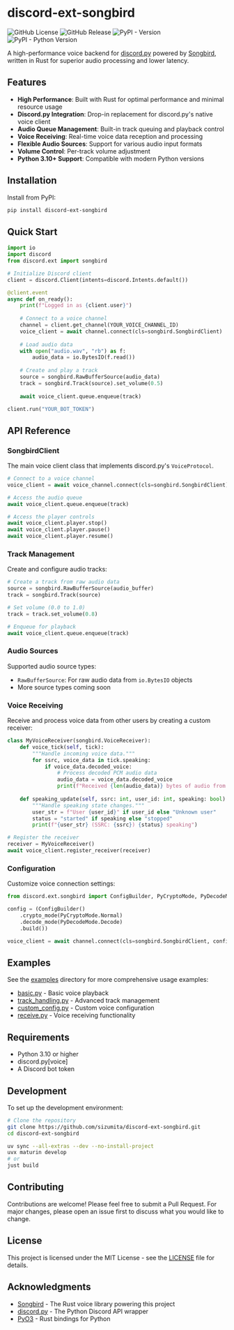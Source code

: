 # discord-ext-songbird

![GitHub License](https://img.shields.io/github/license/sizumita/discord-ext-songbird)
![GitHub Release](https://img.shields.io/github/v/release/sizumita/discord-ext-songbird)
![PyPI - Version](https://img.shields.io/pypi/v/discord-ext-songbird)
![PyPI - Python Version](https://img.shields.io/pypi/pyversions/discord-ext-songbird)

A high-performance voice backend for [discord.py](https://github.com/rapptz/discord.py) powered by [Songbird](https://github.com/serenity-rs/songbird), written in Rust for superior audio processing and lower latency.

## Features

- **High Performance**: Built with Rust for optimal performance and minimal resource usage
- **Discord.py Integration**: Drop-in replacement for discord.py's native voice client
- **Audio Queue Management**: Built-in track queuing and playback control
- **Voice Receiving**: Real-time voice data reception and processing
- **Flexible Audio Sources**: Support for various audio input formats
- **Volume Control**: Per-track volume adjustment
- **Python 3.10+ Support**: Compatible with modern Python versions

## Installation

Install from PyPI:

```bash
pip install discord-ext-songbird
```

## Quick Start

```python
import io
import discord
from discord.ext import songbird

# Initialize Discord client
client = discord.Client(intents=discord.Intents.default())

@client.event
async def on_ready():
    print(f"Logged in as {client.user}")
    
    # Connect to a voice channel
    channel = client.get_channel(YOUR_VOICE_CHANNEL_ID)
    voice_client = await channel.connect(cls=songbird.SongbirdClient)
    
    # Load audio data
    with open("audio.wav", "rb") as f:
        audio_data = io.BytesIO(f.read())
    
    # Create and play a track
    source = songbird.RawBufferSource(audio_data)
    track = songbird.Track(source).set_volume(0.5)
    
    await voice_client.queue.enqueue(track)

client.run("YOUR_BOT_TOKEN")
```

## API Reference

### SongbirdClient

The main voice client class that implements discord.py's `VoiceProtocol`.

```python
# Connect to a voice channel
voice_client = await voice_channel.connect(cls=songbird.SongbirdClient)

# Access the audio queue
await voice_client.queue.enqueue(track)

# Access the player controls
await voice_client.player.stop()
await voice_client.player.pause()
await voice_client.player.resume()
```

### Track Management

Create and configure audio tracks:

```python
# Create a track from raw audio data
source = songbird.RawBufferSource(audio_buffer)
track = songbird.Track(source)

# Set volume (0.0 to 1.0)
track = track.set_volume(0.8)

# Enqueue for playback
await voice_client.queue.enqueue(track)
```

### Audio Sources

Supported audio source types:

- `RawBufferSource`: For raw audio data from `io.BytesIO` objects
- More source types coming soon

### Voice Receiving

Receive and process voice data from other users by creating a custom receiver:

```python
class MyVoiceReceiver(songbird.VoiceReceiver):
    def voice_tick(self, tick):
        """Handle incoming voice data."""
        for ssrc, voice_data in tick.speaking:
            if voice_data.decoded_voice:
                # Process decoded PCM audio data
                audio_data = voice_data.decoded_voice
                print(f"Received {len(audio_data)} bytes of audio from SSRC {ssrc}")
    
    def speaking_update(self, ssrc: int, user_id: int, speaking: bool):
        """Handle speaking state changes."""
        user_str = f"User {user_id}" if user_id else "Unknown user"
        status = "started" if speaking else "stopped"
        print(f"{user_str} (SSRC: {ssrc}) {status} speaking")

# Register the receiver
receiver = MyVoiceReceiver()
await voice_client.register_receiver(receiver)
```

### Configuration

Customize voice connection settings:

```python
from discord.ext.songbird import ConfigBuilder, PyCryptoMode, PyDecodeMode

config = (ConfigBuilder()
    .crypto_mode(PyCryptoMode.Normal)
    .decode_mode(PyDecodeMode.Decode)
    .build())

voice_client = await channel.connect(cls=songbird.SongbirdClient, config=config)
```

## Examples

See the [examples](examples/) directory for more comprehensive usage examples:

- [basic.py](examples/basic.py) - Basic voice playback
- [track_handling.py](examples/track_handling.py) - Advanced track management  
- [custom_config.py](examples/custom_config.py) - Custom voice configuration
- [receive.py](examples/receive.py) - Voice receiving functionality

## Requirements

- Python 3.10 or higher
- discord.py[voice]
- A Discord bot token

## Development

To set up the development environment:

```bash
# Clone the repository
git clone https://github.com/sizumita/discord-ext-songbird.git
cd discord-ext-songbird

uv sync --all-extras --dev --no-install-project
uvx maturin develop 
# or
just build
```

## Contributing

Contributions are welcome! Please feel free to submit a Pull Request. For major changes, please open an issue first to discuss what you would like to change.

## License

This project is licensed under the MIT License - see the [LICENSE](LICENSE) file for details.

## Acknowledgments

- [Songbird](https://github.com/serenity-rs/songbird) - The Rust voice library powering this project
- [discord.py](https://github.com/rapptz/discord.py) - The Python Discord API wrapper
- [PyO3](https://github.com/PyO3/pyo3) - Rust bindings for Python

